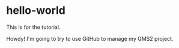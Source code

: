 # hello-world
This is for the tutorial.

Howdy!  I'm going to try to use GitHub to manage my GMS2 project.
